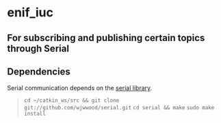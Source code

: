 # enif_iuc
For subscribing and publishing certain topics through Serial
----------
## Dependencies
Serial communication depends on the [serial library](https://github.com/wjwwood/serial).

> ```cd ~/catkin_ws/src && git clone git://github.com/wjwwood/serial.git```
> ```cd serial && make```
> ```sudo make install```